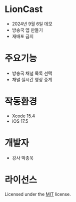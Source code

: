 # LionCast
- 2024년 9월 6일 데모
- 방송국 앱 만들기
- 재배포 금지

# 주요기능
- 방송국 채널 목록 선택
- 채널 실시간 영상 중계

# 작동환경
- Xcode 15.4
- iOS 17.5

# 개발자
- 강사 박종욱

# 라이선스
Licensed under the [MIT](LICENSE) license.
